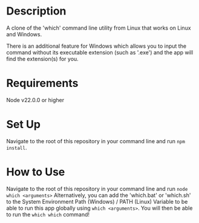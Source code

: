 # Description
A clone of the 'which' command line utility from Linux that works on Linux and Windows.

There is an additional feature for Windows which allows you to input the command without its executable extension (such as '.exe') and the app will find the extension(s) for you.

# Requirements
Node v22.0.0 or higher

# Set Up
Navigate to the root of this repository in your command line and run `npm install`.

# How to Use
Navigate to the root of this repository in your command line and run `node which <arguments>`
Alternatively, you can add the 'which.bat' or 'which.sh' to the System Environment Path (Windows) / PATH (Linux) Variable to be able to run this app globally using `which <arguments>`. You will then be able to run the `which which` command!